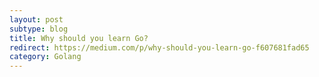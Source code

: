 ```yaml
---
layout: post
subtype: blog
title: Why should you learn Go?
redirect: https://medium.com/p/why-should-you-learn-go-f607681fad65
category: Golang
---
```

